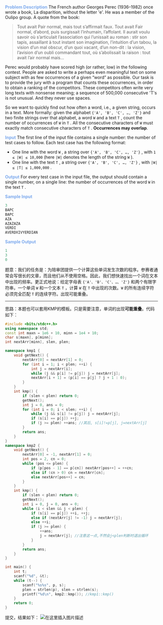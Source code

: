 <font color="#7CA9ED"	height=5px font-size="5px" font-family="Arial" font-weight="bold">**Problem Description**</font>
The French author Georges Perec (1936–1982) once wrote a book, La disparition, without the letter 'e'. He was a member of the Oulipo group. A quote from the book:
> Tout avait Pair normal, mais tout s’affirmait faux. Tout avait Fair normal, d’abord, puis surgissait l’inhumain, l’affolant. Il aurait voulu savoir où s’articulait l’association qui l’unissait au roman : stir son tapis, assaillant à tout instant son imagination, l’intuition d’un tabou, la vision d’un mal obscur, d’un quoi vacant, d’un non-dit : la vision, l’avision d’un oubli commandant tout, où s’abolissait la raison : tout avait l’air normal mais…

Perec would probably have scored high (or rather, low) in the following contest. People are asked to write a perhaps even meaningful text on some subject with as few occurrences of a given “word” as possible. Our task is to provide the jury with a program that counts these occurrences, in order to obtain a ranking of the competitors. These competitors often write very long texts with nonsense meaning; a sequence of 500,000 consecutive 'T's is not unusual. And they never use spaces.

So we want to quickly find out how often a word, i.e., a given string, occurs in a text. More formally: given the alphabet `{'A', 'B', 'C', …, 'Z'}` and two finite strings over that alphabet, a word `W` and a text `T` , count the number of occurrences of `W` in `T` . All the consecutive characters of `W` must exactly match consecutive characters of `T` . **Occurrences may overlap**.

<font color="#7CA9ED"	height=5px font-size="5px" font-family="Arial" font-weight="bold">**Input**</font>
The first line of the input file contains a single number: the number of test cases to follow. Each test case has the following format:
- One line with the word `W` , a string over `{'A', 'B', 'C', …, 'Z'}` , with `1 ≤ |W| ≤ 10,000` (here `|W|` denotes the length of the string `W` ).
- One line with the text `T` , a string over `{'A', 'B', 'C', …, 'Z'}` , with `|W| ≤ |T| ≤ 1,000,000` .

<font color="#7CA9ED"	height=5px font-size="5px" font-family="Arial" font-weight="bold">**Output**</font>
For every test case in the input file, the output should contain a single number, on a single line: the number of occurrences of the word `W` in the text `T` .

<font color="#7CA9ED"	height=5px font-size="5px" font-family="Arial" font-weight="bold">**Sample Input**</font>
```cpp
3
BAPC
BAPC
AZA
AZAZAZA
VERDI
AVERDXIVYERDIAN
```
<font color="#7CA9ED"	height=5px font-size="5px" font-family="Arial" font-weight="bold">**Sample Output**</font>
```cpp
1
3
0
```

题意：我们的任务是：为陪审团提供一个计算这些单词发生次数的程序。参赛者通常会写很长的文章，而且他们从不使用空格。因此，我们想快速找出一个词在文本中出现的频率。更正式地说：给定字母表 `{'A'、'B'、'C'、…、'Z'}` 和两个有限字符串，一个单词 `W` 和一个文本 `T` ，计算 `W` 在 `T` 中出现的次数。`W` 的所有连续字符必须完全匹配 `T` 的连续字符。出现可能重叠。

---
思路：本题也可以套用KMP的模板。只是需要注意，单词的出现**可能重叠**。代码如下：
```cpp
#include <bits/stdc++.h>
using namespace std;
const int maxn = 1e6 + 10, minn = 1e4 + 10;
char s[maxn], p[minn];
int nextArr[minn], slen, plen;

namespace kmp1 {
	void getNext() {
		nextArr[0] = nextArr[1] = 0;
		for (int i = 1; i < plen; ++i) {
			int j = nextArr[i];
			while (j && p[i] != p[j]) j = nextArr[j];
			nextArr[i + 1] = (p[i] == p[j] ? j + 1 : 0);
		}
	}
	int kmp() {
		if (slen < plen) return 0;	
		getNext();
		int j = 0, ans = 0;
		for (int i = 0; i < slen; ++i) {
			while (j && s[i] != p[j]) j = nextArr[j]; 
			if (s[i] == p[j]) ++j;
			if (j >= plen) ++ans; //其后, s[i]!=p[j], j=nextArr[j]
		}
		return ans;
	}
}
namespace kmp2 {
	void getNext() {
		nextArr[0] = -1, nextArr[1] = 0;
		int pos = 2, cn = 0;
		while (pos <= plen) {
			if (p[pos - 1] == p[cn]) nextArr[pos++] = ++cn;
			else if (cn > 0) cn = nextArr[cn];	
			else nextArr[pos++] = cn; 
		} 
	}
	int kmp() {
		if (slen < plen) return 0;
		getNext();
		int i = 0, j = 0, ans = 0;
		while (i < slen && j < plen) {
			if (s[i] == p[j]) ++i, ++j;
			else if (nextArr[j] != -1) j = nextArr[j];
			else ++i;
			if (j >= plen) {
				++ans;
				j = nextArr[j]; //注意这一点,不然会j<plen判断时退出循环
			}
		}
		return ans;
	}
}

int main() { 
	int t;
	scanf("%d", &t);
	while (t--) {
		scanf("%s%s", p, s);
		plen = strlen(p), slen = strlen(s);
		printf("%d\n", kmp2::kmp()); //kmp1::kmp()
	}
    return 0;
}
```
提交，结果如下：
![在这里插入图片描述](https://img-blog.csdnimg.cn/20200826225328355.png#pic_center)

